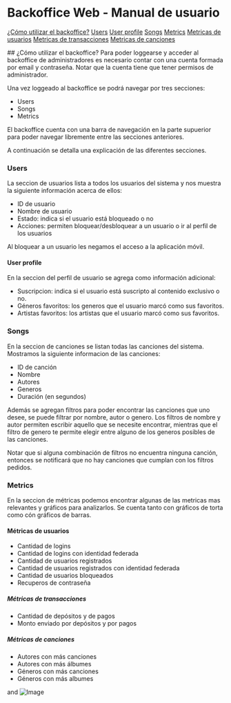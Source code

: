 # Backoffice Web - Manual de usuario

[¿Cómo utilizar el backoffice?](#como-utilizar)
[Users](url)
[User profile](url)
[Songs](url)
[Metrics](url)
[Metricas de usuarios](url)
[Metricas de transacciones](url)
[Metricas de canciones](url)

<a name="como-utilizar"/>
## ¿Cómo utilizar el backoffice?
Para poder loggearse y acceder al backoffice de administradores es necesario contar con una cuenta formada por email y contraseña. Notar que la cuenta tiene que tener permisos de administrador.

Una vez loggeado al backoffice se podrá navegar por tres secciones: 
- Users
- Songs
- Metrics

El backoffice cuenta con una barra de navegación en la parte supuerior para poder navegar libremente entre las secciones anteriores.

A continuación se detalla una explicación de las diferentes secciones.

### Users
La seccion de usuarios lista a todos los usuarios del sistema y nos muestra la siguiente información acerca de ellos:
- ID de usuario
- Nombre de usuario
- Estado: indica si el usuario está bloqueado o no
- Acciones: permiten bloquear/desbloquear a un usuario o ir al perfil de los usuarios

Al bloquear a un usuario les negamos el acceso a la aplicación móvil.

#### User profile
En la seccion del perfil de usuario se agrega como información adicional:
- Suscripcion: indica si el usuario está suscripto al contenido exclusivo o no.
- Géneros favoritos: los generos que el usuario marcó como sus favoritos.
- Artistas favoritos: los artistas que el usuario marcó como sus favoritos.

### Songs
En la seccion de canciones se listan todas las canciones del sistema. Mostramos la siguiente informacion de las canciones:
- ID de canción
- Nombre
- Autores
- Generos
- Duración (en segundos)

Además se agregan filtros para poder encontrar las canciones que uno desee, se puede filtrar por nombre, autor o genero. 
Los filtros de nombre y autor permiten escribir aquello que se necesite encontrar, mientras que el filtro de genero te permite elegir
entre alguno de los generos posibles de las canciones.

Notar que si alguna combinación de filtros no encuentra ninguna canción, entonces se notificará que no hay canciones que cumplan con los filtros pedidos. 

### Metrics
En la seccion de métricas podemos encontrar algunas de las metricas mas relevantes y gráficos para analizarlos.
Se cuenta tanto con gráficos de torta como cón gráficos de barras. 

#### Métricas de usuarios
- Cantidad de logins
- Cantidad de logins con identidad federada
- Cantidad de usuarios registrados
- Cantidad de usuarios registrados con identidad federada
- Cantidad de usuarios bloqueados
- Recuperos de contraseña

##### Métricas de transacciones
- Cantidad de depósitos y de pagos
- Monto enviado por depósitos y por pagos

##### Métricas de canciones
- Autores con más canciones
- Autores con más álbumes
- Géneros con más canciones
- Géneros con más albumes

 and ![Image](src)


